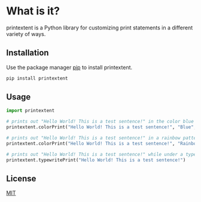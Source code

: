 # What is it?

printextent is a Python library for customizing print statements in a different variety of ways.

## Installation

Use the package manager [pip](https://pip.pypa.io/en/stable/) to install printextent.

```bash
pip install printextent
```

## Usage

```python
import printextent

# prints out "Hello World! This is a test sentence!" in the color blue while also being bolded.
printextent.colorPrint("Hello World! This is a test sentence!", "Blue", "Bold")

# prints out "Hello World! This is a test sentence!" in a rainbow pattern.
printextent.colorPrint("Hello World! This is a test sentence!", "Rainbow")

# prints out "Hello World! This is a test sentence!" while under a typewriter effect.
printextent.typewritePrint("Hello World! This is a test sentence!")

```

## License

[MIT](https://choosealicense.com/licenses/mit/)